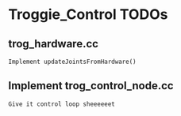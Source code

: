 Troggie_Control TODOs
=====

## trog_hardware.cc
    Implement updateJointsFromHardware()

## Implement trog_control_node.cc
    Give it control loop sheeeeeet